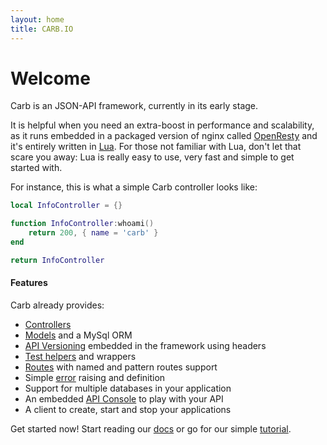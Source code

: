 ```yaml
---
layout: home
title: CARB.IO
---
```


# Welcome

Carb is an JSON-API framework, currently in its early stage.

It is helpful when you need an extra-boost in performance and scalability, as it runs embedded in a packaged version of nginx
called [OpenResty](http://openresty.org/) and it's entirely written in [Lua](http://www.lua.org/).
For those not familiar with Lua, don't let that scare you away: Lua is really easy to use, very fast and simple to get started with.

For instance, this is what a simple Carb controller looks like:

```lua
local InfoController = {}

function InfoController:whoami()
    return 200, { name = 'carb' }
end

return InfoController
```

#### Features

Carb already provides:

 * [Controllers](/docs/controllers.html)
 * [Models](/docs/models.html) and a MySql ORM
 * [API Versioning](/docs/api_versioning.html) embedded in the framework using headers
 * [Test helpers](/docs/testing.html) and wrappers
 * [Routes](/docs/routes.html) with named and pattern routes support
 * Simple [error](/docs/errors.html) raising and definition
 * Support for multiple databases in your application
 * An embedded [API Console](/docs/api_console.html) to play with your API
 * A client to create, start and stop your applications

Get started now! Start reading our [docs](/docs/install.html) or go for our simple [tutorial](tutorial.html).
